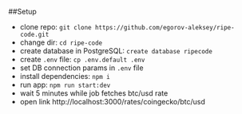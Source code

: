 ##Setup

- clone repo: `git clone https://github.com/egorov-aleksey/ripe-code.git`
- change dir: `cd ripe-code`
- create database in PostgreSQL: `create database ripecode`
- create `.env` file: `cp .env.default .env`
- set DB connection params in `.env` file
- install dependencies: `npm i`
- run app: `npm run start:dev`
- wait 5 minutes while job fetches btc/usd rate
- open link http://localhost:3000/rates/coingecko/btc/usd
